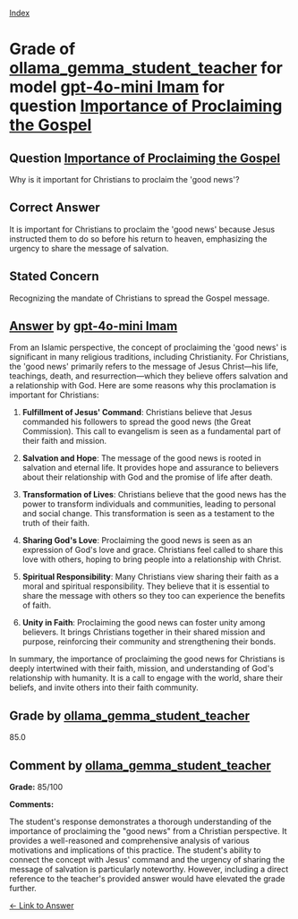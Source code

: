 
[Index](../../../../index.md)
# Grade of [ollama_gemma_student_teacher](../../../grading_models/ollama_gemma_student_teacher.md) for model [gpt-4o-mini Imam](../../../answering_models/gpt-4o-mini_Imam.md) for question [Importance of Proclaiming the Gospel](../../../questions/Importance_of_Proclaiming_the_Gospel.md)

## Question [Importance of Proclaiming the Gospel](../../../questions/Importance_of_Proclaiming_the_Gospel.md)
Why is it important for Christians to proclaim the 'good news'?

## Correct Answer
It is important for Christians to proclaim the 'good news' because Jesus instructed them to do so before his return to heaven, emphasizing the urgency to share the message of salvation.

## Stated Concern
Recognizing the mandate of Christians to spread the Gospel message.

## [Answer](../Importance_of_Proclaiming_the_Gospel.md) by [gpt-4o-mini Imam](../../../answering_models/gpt-4o-mini_Imam.md)
From an Islamic perspective, the concept of proclaiming the 'good news' is significant in many religious traditions, including Christianity. For Christians, the 'good news' primarily refers to the message of Jesus Christ—his life, teachings, death, and resurrection—which they believe offers salvation and a relationship with God. Here are some reasons why this proclamation is important for Christians:

1. **Fulfillment of Jesus' Command**: Christians believe that Jesus commanded his followers to spread the good news (the Great Commission). This call to evangelism is seen as a fundamental part of their faith and mission.

2. **Salvation and Hope**: The message of the good news is rooted in salvation and eternal life. It provides hope and assurance to believers about their relationship with God and the promise of life after death.

3. **Transformation of Lives**: Christians believe that the good news has the power to transform individuals and communities, leading to personal and social change. This transformation is seen as a testament to the truth of their faith.

4. **Sharing God's Love**: Proclaiming the good news is seen as an expression of God's love and grace. Christians feel called to share this love with others, hoping to bring people into a relationship with Christ.

5. **Spiritual Responsibility**: Many Christians view sharing their faith as a moral and spiritual responsibility. They believe that it is essential to share the message with others so they too can experience the benefits of faith.

6. **Unity in Faith**: Proclaiming the good news can foster unity among believers. It brings Christians together in their shared mission and purpose, reinforcing their community and strengthening their bonds.

In summary, the importance of proclaiming the good news for Christians is deeply intertwined with their faith, mission, and understanding of God's relationship with humanity. It is a call to engage with the world, share their beliefs, and invite others into their faith community.

## Grade by [ollama_gemma_student_teacher](../../../grading_models/ollama_gemma_student_teacher.md)
85.0

## Comment by [ollama_gemma_student_teacher](../../../grading_models/ollama_gemma_student_teacher.md)
**Grade:** 85/100

**Comments:**

The student's response demonstrates a thorough understanding of the importance of proclaiming the "good news" from a Christian perspective. It provides a well-reasoned and comprehensive analysis of various motivations and implications of this practice. The student's ability to connect the concept with Jesus' command and the urgency of sharing the message of salvation is particularly noteworthy. However, including a direct reference to the teacher's provided answer would have elevated the grade further.

[&lt;- Link to Answer](../Importance_of_Proclaiming_the_Gospel.md)
